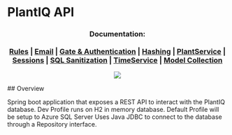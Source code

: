 # PlantIQ API

<h3 align="center">
  <b>Documentation:</b><br><br>
  <a href="https://github.com/Programming-Project-SP1-2023/Backend-REST-API/blob/main/docs/Rules.md">Rules</a> |
    <a href="https://github.com/Programming-Project-SP1-2023/PlantIQ-REST-API/blob/main/docs/Email.md">Email</a> |
      <a href="https://github.com/Programming-Project-SP1-2023/PlantIQ-REST-API/blob/main/docs/Gate.md">Gate & Authentication</a> |
        <a href="https://github.com/Programming-Project-SP1-2023/PlantIQ-REST-API/blob/main/docs/HashService.md">Hashing</a> |
          <a href="https://github.com/Programming-Project-SP1-2023/PlantIQ-REST-API/blob/main/docs/PlantService.md">PlantService</a> |
          <a href="https://github.com/Programming-Project-SP1-2023/PlantIQ-REST-API/blob/main/docs/SessionService.md">Sessions</a> |
            <a href="https://github.com/Programming-Project-SP1-2023/PlantIQ-REST-API/blob/main/docs/SqlSecurity.md">SQL Sanitization</a> |
            <a href="https://github.com/Programming-Project-SP1-2023/PlantIQ-REST-API/blob/main/docs/TimeService.md">TimeService</a> |
  <a href="https://github.com/Programming-Project-SP1-2023/Backend-REST-API/blob/main/docs/ModelCollection.md">Model Collection</a>
</h3>
<p align="center">
<img src="https://plantiq.azurewebsites.net/static/media/plantDashboard.171a0a4ed4dffdac28f3.png">
</p>
## Overview

Spring boot application that exposes a REST API to interact with the PlantIQ database.
Dev Profile runs on H2 in memory database.
Default Profile will be setup to Azure SQL Server
Uses Java JDBC to connect to the database through a Repository interface.
